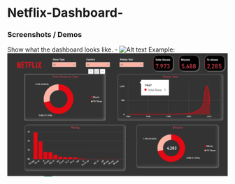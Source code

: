 # Netflix-Dashboard-
### Screenshots / Demos
Show what the dashboard looks like. - ![Alt text]()
Example: ![Dashboard Preview](https://github.com/krishnadsamarth/Netflix-Dashboard-/blob/main/Screenshot%202025-10-27%20211624.png)

